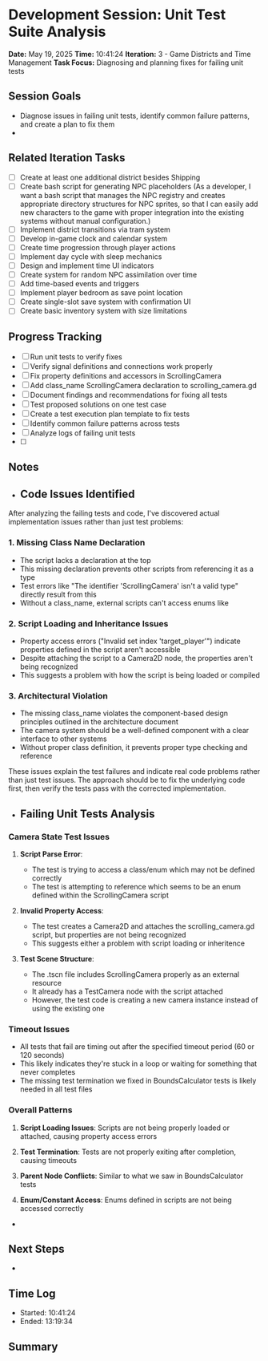 # Development Session: Unit Test Suite Analysis
**Date:** May 19, 2025
**Time:** 10:41:24
**Iteration:** 3 - Game Districts and Time Management
**Task Focus:** Diagnosing and planning fixes for failing unit tests

## Session Goals
- Diagnose issues in failing unit tests, identify common failure patterns, and create a plan to fix them
- 

## Related Iteration Tasks
- [ ] Create at least one additional district besides Shipping
- [ ] Create bash script for generating NPC placeholders (As a developer, I want a bash script that manages the NPC registry and creates appropriate directory structures for NPC sprites, so that I can easily add new characters to the game with proper integration into the existing systems without manual configuration.)
- [ ] Implement district transitions via tram system
- [ ] Develop in-game clock and calendar system
- [ ] Create time progression through player actions
- [ ] Implement day cycle with sleep mechanics
- [ ] Design and implement time UI indicators
- [ ] Create system for random NPC assimilation over time
- [ ] Add time-based events and triggers
- [ ] Implement player bedroom as save point location
- [ ] Create single-slot save system with confirmation UI
- [ ] Create basic inventory system with size limitations

## Progress Tracking
- [ ] Run unit tests to verify fixes
- [ ] Verify signal definitions and connections work properly
- [ ] Fix property definitions and accessors in ScrollingCamera
- [ ] Add class_name ScrollingCamera declaration to scrolling_camera.gd
- [ ] Document findings and recommendations for fixing all tests
- [ ] Test proposed solutions on one test case
- [ ] Create a test execution plan template to fix tests
- [ ] Identify common failure patterns across tests
- [ ] Analyze logs of failing unit tests
- [ ] 

## Notes
- ## Code Issues Identified

After analyzing the failing tests and code, I've discovered actual implementation issues rather than just test problems:

### 1. Missing Class Name Declaration

- The  script lacks a  declaration at the top
- This missing declaration prevents other scripts from referencing it as a type
- Test errors like "The identifier 'ScrollingCamera' isn't a valid type" directly result from this
- Without a class_name, external scripts can't access enums like 

### 2. Script Loading and Inheritance Issues

- Property access errors ("Invalid set index 'target_player'") indicate properties defined in the script aren't accessible
- Despite attaching the script to a Camera2D node, the properties aren't being recognized
- This suggests a problem with how the script is being loaded or compiled

### 3. Architectural Violation

- The missing class_name violates the component-based design principles outlined in the architecture document
- The camera system should be a well-defined component with a clear interface to other systems
- Without proper class definition, it prevents proper type checking and reference

These issues explain the test failures and indicate real code problems rather than just test issues. The approach should be to fix the underlying code first, then verify the tests pass with the corrected implementation.
- ## Failing Unit Tests Analysis

### Camera State Test Issues

1. **Script Parse Error**: 
   
   - The test is trying to access a  class/enum which may not be defined correctly
   - The test is attempting to reference  which seems to be an enum defined within the ScrollingCamera script

2. **Invalid Property Access**:
   
   - The test creates a Camera2D and attaches the scrolling_camera.gd script, but properties are not being recognized
   - This suggests either a problem with script loading or inheritence

3. **Test Scene Structure**:
   - The .tscn file includes ScrollingCamera properly as an external resource
   - It already has a TestCamera node with the script attached
   - However, the test code is creating a new camera instance instead of using the existing one

### Timeout Issues

- All tests that fail are timing out after the specified timeout period (60 or 120 seconds)
- This likely indicates they're stuck in a loop or waiting for something that never completes
- The missing test termination we fixed in BoundsCalculator tests is likely needed in all test files

### Overall Patterns

1. **Script Loading Issues**: Scripts are not being properly loaded or attached, causing property access errors

2. **Test Termination**: Tests are not properly exiting after completion, causing timeouts

3. **Parent Node Conflicts**: Similar to what we saw in BoundsCalculator tests

4. **Enum/Constant Access**: Enums defined in scripts are not being accessed correctly
- 

## Next Steps
- 

## Time Log
- Started: 10:41:24
- Ended: 13:19:34

## Summary


